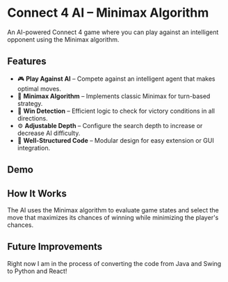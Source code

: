 # Connect 4 AI – Minimax Algorithm

An AI-powered Connect 4 game where you can play against an intelligent opponent using the Minimax algorithm.

## Features

- 🎮 **Play Against AI** – Compete against an intelligent agent that makes optimal moves.
- 🧠 **Minimax Algorithm** – Implements classic Minimax for turn-based strategy.
- 🧩 **Win Detection** – Efficient logic to check for victory conditions in all directions.
- ⚙️ **Adjustable Depth** – Configure the search depth to increase or decrease AI difficulty.
- 🧪 **Well-Structured Code** – Modular design for easy extension or GUI integration.

## Demo



## How It Works

The AI uses the Minimax algorithm to evaluate game states and select the move that maximizes its chances of winning while minimizing the player's chances.

## Future Improvements

Right now I am in the process of converting the code from Java and Swing to Python and React!
